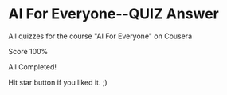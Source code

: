 # AI For Everyone--QUIZ Answer
All quizzes for the course "AI For Everyone" on Cousera

Score 100%

All Completed!

Hit star button if you liked it. ;)

